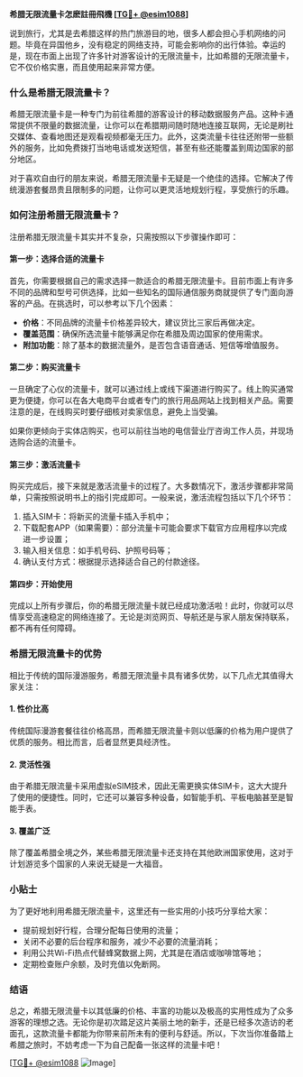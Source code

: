 **希腊无限流量卡怎麽註冊飛機 [[TG💪+ @esim1088](https://t.me/s/esim1088)]**

说到旅行，尤其是去希腊这样的热门旅游目的地，很多人都会担心手机网络的问题。毕竟在异国他乡，没有稳定的网络支持，可能会影响你的出行体验。幸运的是，现在市面上出现了许多针对游客设计的无限流量卡，比如希腊的无限流量卡，它不仅价格实惠，而且使用起来非常方便。

### 什么是希腊无限流量卡？

希腊无限流量卡是一种专门为前往希腊的游客设计的移动数据服务产品。这种卡通常提供不限量的数据流量，让你可以在希腊期间随时随地连接互联网，无论是刷社交媒体、查看地图还是观看视频都毫无压力。此外，这类流量卡往往还附带一些额外的服务，比如免费拨打当地电话或发送短信，甚至有些还能覆盖到周边国家的部分地区。

对于喜欢自由行的朋友来说，希腊无限流量卡无疑是一个绝佳的选择。它解决了传统漫游套餐昂贵且限制多的问题，让你可以更灵活地规划行程，享受旅行的乐趣。

### 如何注册希腊无限流量卡？

注册希腊无限流量卡其实并不复杂，只需按照以下步骤操作即可：

#### 第一步：选择合适的流量卡

首先，你需要根据自己的需求选择一款适合的希腊无限流量卡。目前市面上有许多不同的品牌和型号可供选择，比如一些知名的国际通信服务商就提供了专门面向游客的产品。在挑选时，可以参考以下几个因素：
- **价格**：不同品牌的流量卡价格差异较大，建议货比三家后再做决定。
- **覆盖范围**：确保所选流量卡能够满足你在希腊及周边国家的使用需求。
- **附加功能**：除了基本的数据流量外，是否包含语音通话、短信等增值服务。

#### 第二步：购买流量卡

一旦确定了心仪的流量卡，就可以通过线上或线下渠道进行购买了。线上购买通常更为便捷，你可以在各大电商平台或者专门的旅行用品网站上找到相关产品。需要注意的是，在线购买时要仔细核对卖家信息，避免上当受骗。

如果你更倾向于实体店购买，也可以前往当地的电信营业厅咨询工作人员，并现场选购合适的流量卡。

#### 第三步：激活流量卡

购买完成后，接下来就是激活流量卡的过程了。大多数情况下，激活步骤都非常简单，只需按照说明书上的指引完成即可。一般来说，激活流程包括以下几个环节：
1. 插入SIM卡：将新买的流量卡插入手机中；
2. 下载配套APP（如果需要）：部分流量卡可能会要求下载官方应用程序以完成进一步设置；
3. 输入相关信息：如手机号码、护照号码等；
4. 确认支付方式：根据提示选择适合自己的付款途径。

#### 第四步：开始使用

完成以上所有步骤后，你的希腊无限流量卡就已经成功激活啦！此时，你就可以尽情享受高速稳定的网络连接了。无论是浏览网页、导航还是与家人朋友保持联系，都不再有任何障碍。

### 希腊无限流量卡的优势

相比于传统的国际漫游服务，希腊无限流量卡具有诸多优势，以下几点尤其值得大家关注：

#### 1. 性价比高

传统国际漫游套餐往往价格高昂，而希腊无限流量卡则以低廉的价格为用户提供了优质的服务。相比而言，后者显然更具经济性。

#### 2. 灵活性强

由于希腊无限流量卡采用虚拟eSIM技术，因此无需更换实体SIM卡，这大大提升了使用的便捷性。同时，它还可以兼容多种设备，如智能手机、平板电脑甚至是智能手表。

#### 3. 覆盖广泛

除了覆盖希腊全境之外，某些希腊无限流量卡还支持在其他欧洲国家使用，这对于计划游览多个国家的人来说无疑是一大福音。

### 小贴士

为了更好地利用希腊无限流量卡，这里还有一些实用的小技巧分享给大家：
- 提前规划好行程，合理分配每日使用的流量；
- 关闭不必要的后台程序和服务，减少不必要的流量消耗；
- 利用公共Wi-Fi热点代替蜂窝数据上网，尤其是在酒店或咖啡馆等地；
- 定期检查账户余额，及时充值以免断网。

### 结语

总之，希腊无限流量卡以其低廉的价格、丰富的功能以及极高的实用性成为了众多游客的理想之选。无论你是初次踏足这片美丽土地的新手，还是已经多次造访的老面孔，这款流量卡都能为你带来前所未有的便利与舒适。所以，下次当你准备踏上希腊之旅时，不妨考虑一下为自己配备一张这样的流量卡吧！

[[TG💪+ @esim1088](https://t.me/s/esim1088) ![Image](https://i.postimg.cc/4NQfJmqS/Snipaste-2025-05-13-00-14-12.png)]